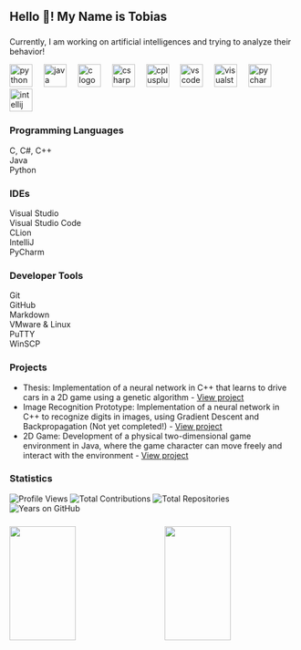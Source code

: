 
<h2 align="left">Hello 👋! My Name is Tobias</h2>

###

<p align="left">Currently, I am working on artificial intelligences and trying to analyze their behavior!</p>

<div align="left">
  <img src="https://cdn.jsdelivr.net/gh/devicons/devicon/icons/python/python-original.svg" height="40" alt="python logo" />
  <img width="12" />
  <img src="https://cdn.jsdelivr.net/gh/devicons/devicon/icons/java/java-original.svg" height="40" alt="java logo" />
  <img width="12" />
  <img src="https://cdn.jsdelivr.net/gh/devicons/devicon/icons/c/c-original.svg" height="40" alt="c logo" />
  <img width="12" />
  <img src="https://cdn.jsdelivr.net/gh/devicons/devicon/icons/csharp/csharp-original.svg" height="40" alt="csharp logo" />
  <img width="12" />
  <img src="https://cdn.jsdelivr.net/gh/devicons/devicon/icons/cplusplus/cplusplus-original.svg" height="40" alt="cplusplus logo" />
  <img width="12" />
  <img src="https://cdn.jsdelivr.net/gh/devicons/devicon/icons/vscode/vscode-original.svg" height="40" alt="vscode logo" />
  <img width="12" />
  <img src="https://cdn.jsdelivr.net/gh/devicons/devicon/icons/visualstudio/visualstudio-plain.svg" height="40" alt="visualstudio logo" />
  <img width="12" />
  <img src="https://cdn.jsdelivr.net/gh/devicons/devicon/icons/pycharm/pycharm-original.svg" height="40" alt="pycharm logo" />
  <img width="12" />
  <img src="https://cdn.jsdelivr.net/gh/devicons/devicon/icons/intellij/intellij-original.svg" height="40" alt="intellij logo" />
</div>

###

<h3 align="left">Programming Languages</h3>
<p align="left">C, C#, C++<br>Java<br>Python</p>

<h3 align="left">IDEs</h3>
<p align="left">Visual Studio<br>Visual Studio Code<br>CLion<br>IntelliJ<br>PyCharm</p>

<h3 align="left">Developer Tools</h3>
<p align="left">Git<br>GitHub<br>Markdown<br>VMware & Linux<br>PuTTY<br>WinSCP</p>

<h3 align="left">Projects</h3>
<ul align="left">
  <li>Thesis: Implementation of a neural network in C++ that learns to drive cars in a 2D game using a genetic algorithm  
    - <a href="https://github.com/tobisdev/Cpp-GenerativeAI">View project</a>
  </li>
  <li>Image Recognition Prototype: Implementation of a neural network in C++ to recognize digits in images, using Gradient Descent and Backpropagation (Not yet completed!)  
    - <a href="https://github.com/tobisdev/NeuralNetwork">View project</a>
  </li>
  <li>2D Game: Development of a physical two-dimensional game environment in Java, where the game character can move freely and interact with the environment  
    - <a href="https://github.com/tobisdev/BowsAndSpears">View project</a>
  </li>
</ul>


<h3 align="left">Statistics</h3>

![Profile Views](https://komarev.com/ghpvc/?username=tobisdev&color=blue)
![Total Contributions](https://badges.pufler.dev/commits/monthly/tobisdev)
![Total Repositories](https://badges.pufler.dev/repos/tobisdev)
![Years on GitHub](https://badges.pufler.dev/years/tobisdev)

###
<p style="display: flex; justify-content: center; align-items: center; gap: 8%; width: 100%;">
  <img src="https://github-readme-stats.vercel.app/api/top-langs/?username=tobisdev&layout=compact&theme=radical" style="height: 200px; width: 50%;">
  <img src="https://github-readme-stats.vercel.app/api?username=tobisdev&show_icons=true&theme=radical" style="height: 200px; width: 50%;">
</p>


